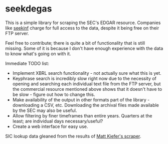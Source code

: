 # seekdegas

This is a simple library for scraping the SEC's EDGAR resource. Companies like <a href="https://www.seekinf.co:8443">seekinf</a> charge for full access to the data, despite it being free on their FTP server.

Feel free to contribute; there is quite a bit of functionality that is still missing. Some of it is because I don't have enough experience with the data to know what's going on with it.

Immediate TODO list:
- Implement XBRL search functionality - not actually sure what this is yet.
- Keyphrase search is incredibly slow right now due to the necessity of opening and searching each individual text file from the FTP server, but the commercial resource mentioned above shows that it doesn't have to be slow - figure out how to change this. 
- Make availability of the output in other formats part of the library - downloading a CSV, etc. Downloading the archival files made available by the SEC may also be useful.
- Allow filtering by finer timeframes than entire years. Quarters at the least; are individual days necessary/useful?
- Create a web interface for easy use.

SIC lookup data gleaned from the results of <a href="https://github.com/mattkiefer/sec-sic-scraper/blob/master/scraper.py">Matt Kiefer's scraper</a>.

